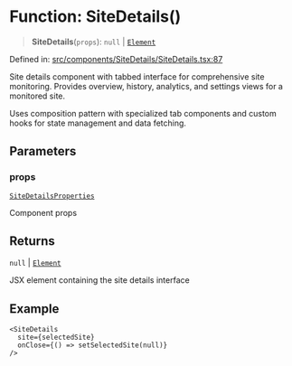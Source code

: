 # Function: SiteDetails()

> **SiteDetails**(`props`): `null` \| [`Element`](https://github.com/DefinitelyTyped/DefinitelyTyped/blob/1a60e1b9a9062ff9c48c681ca3d8b6f717b616b9/types/react/jsx-runtime.d.ts#L6)

Defined in: [src/components/SiteDetails/SiteDetails.tsx:87](https://github.com/Nick2bad4u/Uptime-Watcher/blob/8a1973382d5fe14c52996ecda381894eb7ecd4a6/src/components/SiteDetails/SiteDetails.tsx#L87)

Site details component with tabbed interface for comprehensive site monitoring.
Provides overview, history, analytics, and settings views for a monitored site.

Uses composition pattern with specialized tab components and custom hooks for
state management and data fetching.

## Parameters

### props

[`SiteDetailsProperties`](../interfaces/SiteDetailsProperties.md)

Component props

## Returns

`null` \| [`Element`](https://github.com/DefinitelyTyped/DefinitelyTyped/blob/1a60e1b9a9062ff9c48c681ca3d8b6f717b616b9/types/react/jsx-runtime.d.ts#L6)

JSX element containing the site details interface

## Example

```tsx
<SiteDetails
  site={selectedSite}
  onClose={() => setSelectedSite(null)}
/>
```
